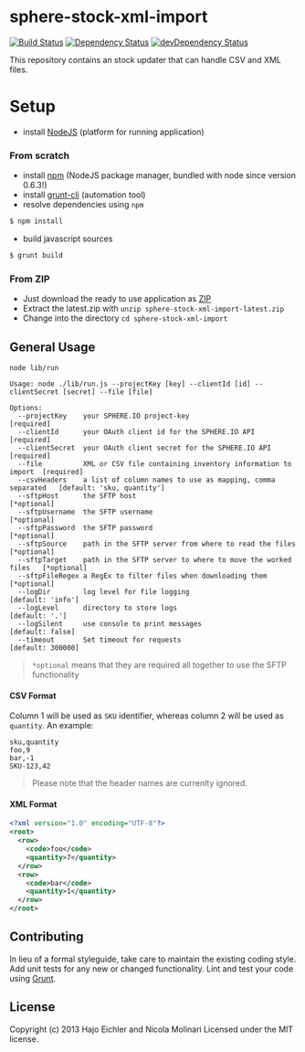# sphere-stock-xml-import

[![Build Status](https://secure.travis-ci.org/hajoeichler/sphere-stock-xml-import.png?branch=master)](http://travis-ci.org/hajoeichler/sphere-stock-xml-import) [![Dependency Status](https://david-dm.org/hajoeichler/sphere-stock-xml-import.png?theme=shields.io)](https://david-dm.org/hajoeichler/sphere-stock-xml-import) [![devDependency Status](https://david-dm.org/hajoeichler/sphere-stock-xml-import/dev-status.png?theme=shields.io)](https://david-dm.org/hajoeichler/sphere-stock-xml-import#info=devDependencies)

This repository contains an stock updater that can handle CSV and XML files.

# Setup

* install [NodeJS](http://support.sphere.io/knowledgebase/articles/307722-install-nodejs-and-get-a-component-running) (platform for running application)

### From scratch

* install [npm](http://gruntjs.com/getting-started) (NodeJS package manager, bundled with node since version 0.6.3!)
* install [grunt-cli](http://gruntjs.com/getting-started) (automation tool)
*  resolve dependencies using `npm`
```bash
$ npm install
```
* build javascript sources
```bash
$ grunt build
```

### From ZIP

* Just download the ready to use application as [ZIP](https://github.com/hajoeichler/sphere-stock-xml-import/archive/latest.zip)
* Extract the latest.zip with `unzip sphere-stock-xml-import-latest.zip`
* Change into the directory `cd sphere-stock-xml-import`

## General Usage

```
node lib/run

Usage: node ./lib/run.js --projectKey [key] --clientId [id] --clientSecret [secret] --file [file]

Options:
  --projectKey    your SPHERE.IO project-key                                  [required]
  --clientId      your OAuth client id for the SPHERE.IO API                  [required]
  --clientSecret  your OAuth client secret for the SPHERE.IO API              [required]
  --file          XML or CSV file containing inventory information to import  [required]
  --csvHeaders    a list of column names to use as mapping, comma separated   [default: 'sku, quantity']
  --sftpHost      the SFTP host                                               [*optional]
  --sftpUsername  the SFTP username                                           [*optional]
  --sftpPassword  the SFTP password                                           [*optional]
  --sftpSource    path in the SFTP server from where to read the files        [*optional]
  --sftpTarget    path in the SFTP server to where to move the worked files   [*optional]
  --sftpFileRegex a RegEx to filter files when downloading them               [*optional]
  --logDir        log level for file logging                                  [default: 'info']
  --logLevel      directory to store logs                                     [default: '.']
  --logSilent     use console to print messages                               [default: false]
  --timeout       Set timeout for requests                                    [default: 300000]
```
> `*optional` means that they are required all together to use the SFTP functionality

#### CSV Format

Column 1 will be used as `SKU` identifier, whereas column 2 will be used as `quantity`.
An example:
```
sku,quantity
foo,9
bar,-1
SKU-123,42
```

> Please note that the header names are currenlty ignored.

#### XML Format

```xml
<?xml version="1.0" encoding="UTF-8"?>
<root>
  <row>
    <code>foo</code>
    <quantity>7</quantity>
  </row>
  <row>
    <code>bar</code>
    <quantity>1</quantity>
  </row>
</root>
```

## Contributing
In lieu of a formal styleguide, take care to maintain the existing coding style. Add unit tests for any new or changed functionality. Lint and test your code using [Grunt](http://gruntjs.com/).

## License
Copyright (c) 2013 Hajo Eichler and Nicola Molinari
Licensed under the MIT license.